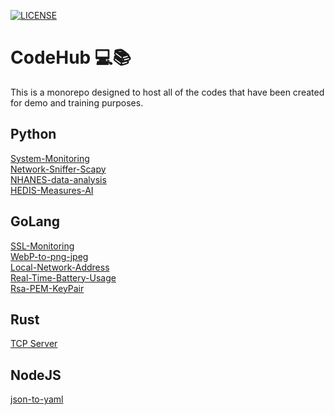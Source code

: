 <!-- @format -->

[![LICENSE](https://img.shields.io/github/license/rtiwariops/CodeHub)](https://github.com/rtiwariops/CodeHub/blob/main/LICENSE)

# CodeHub 💻📚

This is a monorepo designed to host all of the codes that have been created for demo and training purposes.

## Python

[System-Monitoring](https://github.com/rtiwariops/CodeHub/tree/main/hostmon-python)  
[Network-Sniffer-Scapy](https://github.com/rtiwariops/CodeHub/tree/main/netsniff-python)  
[NHANES-data-analysis](https://github.com/rtiwariops/CodeHub/tree/main/ML-AI-Examples/NHANES-data-analysis)  
[HEDIS-Measures-AI](https://github.com/rtiwariops/CodeHub/tree/main/ML-AI-Examples/HEDIS-measures)

## GoLang

[SSL-Monitoring](https://github.com/rtiwariops/CodeHub/tree/main/sslmon-go)  
[WebP-to-png-jpeg](https://github.com/rtiwariops/CodeHub/tree/main/utility/webp-to-png-jpeg-go)  
[Local-Network-Address](https://github.com/rtiwariops/CodeHub/tree/main/utility/local-network-address)  
[Real-Time-Battery-Usage](https://github.com/rtiwariops/CodeHub/tree/main/utility/battery_usage_go)  
[Rsa-PEM-KeyPair](https://github.com/rtiwariops/CodeHub/tree/main/rsa-pem-key-pair)

## Rust

[TCP Server](https://github.com/rtiwariops/CodeHub/tree/main/tcp-server-rust)

## NodeJS

[json-to-yaml](https://github.com/rtiwariops/CodeHub/tree/main/utility/json2yaml-node)

